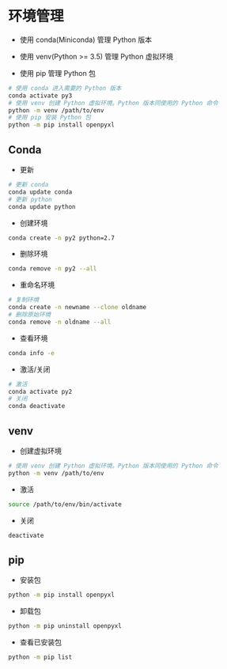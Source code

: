 # 环境管理

* 使用 conda(Miniconda) 管理 Python 版本

* 使用 venv(Python >= 3.5) 管理 Python 虚拟环境

* 使用 pip 管理 Python 包

```bash
# 使用 conda 进入需要的 Python 版本
conda activate py3
# 使用 venv 创建 Python 虚拟环境。Python 版本同使用的 Python 命令
python -m venv /path/to/env
# 使用 pip 安装 Python 包
python -m pip install openpyxl
```

## Conda

* 更新

```bash
# 更新 conda
conda update conda
# 更新 python
conda update python
```

* 创建环境

```bash
conda create -n py2 python=2.7
```

* 删除环境

```bash
conda remove -n py2 --all
```

* 重命名环境

```bash
# 复制环境
conda create -n newname --clone oldname
# 删除原始环境
conda remove -n oldname --all
```

* 查看环境

```bash
conda info -e
```

* 激活/关闭

```bash
# 激活
conda activate py2
# 关闭
conda deactivate
```

## venv

* 创建虚拟环境

```bash
# 使用 venv 创建 Python 虚拟环境。Python 版本同使用的 Python 命令
python -m venv /path/to/env
```

* 激活

```bash
source /path/to/env/bin/activate
```

* 关闭

```bash
deactivate
```

## pip

* 安装包

```bash
python -m pip install openpyxl
```

* 卸载包

```bash
python -m pip uninstall openpyxl
```

* 查看已安装包

```bash
python -m pip list
```
